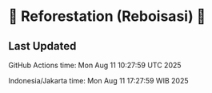 
# 🌳 Reforestation (Reboisasi) 🌲

## Last Updated

GitHub Actions time: Mon Aug 11 10:27:59 UTC 2025

Indonesia/Jakarta time: Mon Aug 11 17:27:59 WIB 2025
